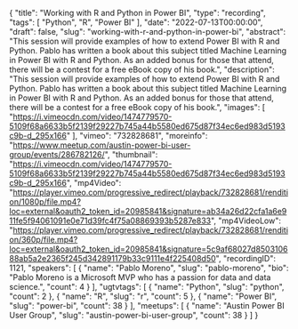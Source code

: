 {
  "title": "Working with R and Python in Power BI",
  "type": "recording",
  "tags": [
    "Python",
    "R",
    "Power BI"
  ],
  "date": "2022-07-13T00:00:00",
  "draft": false,
  "slug": "working-with-r-and-python-in-power-bi",
  "abstract": "This session will provide examples of how to extend Power BI with R and Python. Pablo has written a book about this subject titled Machine Learning in Power BI with R and Python. As an added bonus for those that attend, there will be a contest for a free eBook copy of his book.",
  "description": "This session will provide examples of how to extend Power BI with R and Python. Pablo has written a book about this subject titled Machine Learning in Power BI with R and Python. As an added bonus for those that attend, there will be a contest for a free eBook copy of his book.",
  "images": [
    "https://i.vimeocdn.com/video/1474779570-5109f68a6633b5f2139f29227b745a44b5580ed675d87f34ec6ed983d5193c9b-d_295x166"
  ],
  "vimeo": "732828681",
  "moreinfo": "https://www.meetup.com/austin-power-bi-user-group/events/286782126/",
  "thumbnail": "https://i.vimeocdn.com/video/1474779570-5109f68a6633b5f2139f29227b745a44b5580ed675d87f34ec6ed983d5193c9b-d_295x166",
  "mp4Video": "https://player.vimeo.com/progressive_redirect/playback/732828681/rendition/1080p/file.mp4?loc=external&oauth2_token_id=20985841&signature=ab34a26d22cfa1a6e911fe5f94061091e0e71d39fc4f75a08869393b5287e833",
  "mp4VideoLow": "https://player.vimeo.com/progressive_redirect/playback/732828681/rendition/360p/file.mp4?loc=external&oauth2_token_id=20985841&signature=5c9af68027d850310688ab5a2e2365f245d342891179b33c9111e4f225408d50",
  "recordingID": 1121,
  "speakers": [
    {
      "name": "Pablo Moreno",
      "slug": "pablo-moreno",
      "bio": "Pablo Moreno is a Microsoft MVP who has a passion for data and data science.",
      "count": 4
    }
  ],
  "ugtvtags": [
    {
      "name": "Python",
      "slug": "python",
      "count": 2
    },
    {
      "name": "R",
      "slug": "r",
      "count": 5
    },
    {
      "name": "Power BI",
      "slug": "power-bi",
      "count": 38
    }
  ],
  "meetups": [
    {
      "name": "Austin Power BI User Group",
      "slug": "austin-power-bi-user-group",
      "count": 38
    }
  ]
}